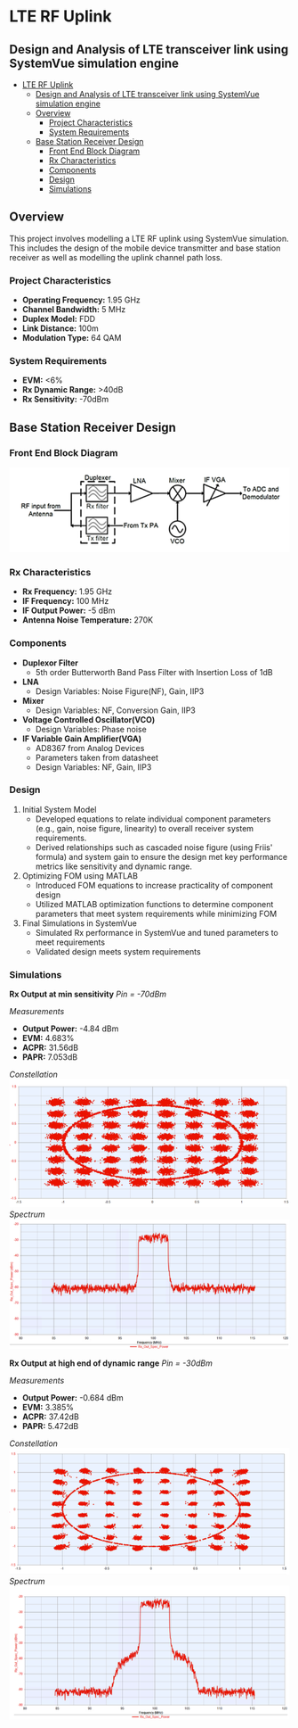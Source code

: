 # LTE RF Uplink
## Design and Analysis of LTE transceiver link using SystemVue simulation engine
- [LTE RF Uplink](#lte-rf-uplink)
  - [Design and Analysis of LTE transceiver link using SystemVue simulation engine](#design-and-analysis-of-lte-transceiver-link-using-systemvue-simulation-engine)
  - [Overview](#overview)
    - [Project Characteristics](#project-characteristics)
    - [System Requirements](#system-requirements)
  - [Base Station Receiver Design](#base-station-receiver-design)
    - [Front End Block Diagram](#front-end-block-diagram)
    - [Rx Characteristics](#rx-characteristics)
    - [Components](#components)
    - [Design](#design)
    - [Simulations](#simulations)

## Overview
This project involves modelling a LTE RF uplink using SystemVue simulation. This includes the design of the mobile device transmitter and base station receiver as well as modelling the uplink channel path loss.
### Project Characteristics
- **Operating Frequency:** 1.95 GHz
- **Channel Bandwidth:** 5 MHz
- **Duplex Model:** FDD
- **Link Distance:** 100m
- **Modulation Type:** 64 QAM
### System Requirements
- **EVM:** <6%
- **Rx Dynamic Range:** >40dB
- **Rx Sensitivity:** -70dBm

## Base Station Receiver Design
### Front End Block Diagram
![alt text](<Images/Rx Block Diagram.png>)
### Rx Characteristics
- **Rx Frequency:** 1.95 GHz
- **IF Frequency:** 100 MHz
- **IF Output Power:** -5 dBm
- **Antenna Noise Temperature:** 270K
  
### Components
- **Duplexor Filter**
  - 5th order Butterworth Band Pass Filter with Insertion Loss of 1dB
- **LNA** 
  - Design Variables: Noise Figure(NF), Gain, IIP3
- **Mixer** 
  - Design Variables: NF, Conversion Gain, IIP3
- **Voltage Controlled Oscillator(VCO)**
  - Design Variables: Phase noise
- **IF Variable Gain Amplifier(VGA)** 
  - AD8367 from Analog Devices
  - Parameters taken from datasheet
  - Design Variables: NF, Gain, IIP3

### Design
1. Initial System Model
     - Developed equations to relate individual component parameters (e.g., gain, noise figure, linearity) to overall receiver system requirements.
     - Derived relationships such as cascaded noise figure (using Friis' formula) and system gain to ensure the design met key performance metrics like sensitivity and dynamic range.
2. Optimizing FOM using MATLAB
   - Introduced FOM equations to increase practicality of component design
   - Utilized MATLAB optimization functions to determine component parameters that meet system requirements while minimizing FOM
3. Final Simulations in SystemVue
   - Simulated Rx performance in SystemVue and tuned parameters to meet requirements
   - Validated design meets system requirements

### Simulations
**Rx Output at min sensitivity**
*Pin = -70dBm*

*Measurements*
- **Output Power:** -4.84 dBm
- **EVM:** 4.683%
- **ACPR:** 31.56dB
- **PAPR:** 7.053dB
  
*Constellation*
![alt text](Images/RxOnlyMinPConstellation.png)
*Spectrum*
![alt text](Images/RxOnlyMinPSpectrum.png)

**Rx Output at high end of dynamic range**
*Pin = -30dBm*

*Measurements*
- **Output Power:** -0.684 dBm
- **EVM:** 3.385%
- **ACPR:** 37.42dB
- **PAPR:** 5.472dB
  
*Constellation*
![alt text](Images/RxOnlyMaxPConstellation.png)
*Spectrum*
![alt text](Images/RxOnlyMaxPSpectrum.png)
